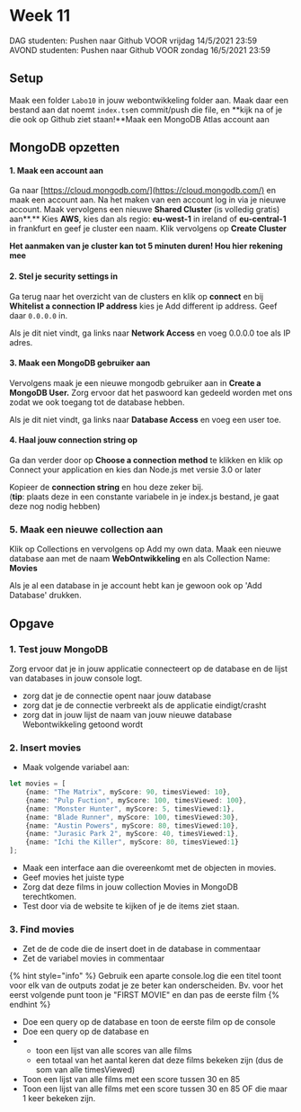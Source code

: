 # Week 11

DAG studenten: Pushen naar Github VOOR vrijdag 14/5/2021 23:59\
AVOND studenten: Pushen naar Github VOOR zondag 16/5/2021 23:59

## Setup

Maak een folder `Labo10` in jouw webontwikkeling folder aan. Maak daar een bestand aan dat noemt `index.ts`en commit/push die file, en **kijk na of je die ook op Github ziet staan!**Maak een MongoDB Atlas account aan

## MongoDB opzetten

#### 1. Maak een account aan

Ga naar [https://cloud.mongodb.com/](https://cloud.mongodb.com/) en maak een account aan. Na het maken van een account log in via je nieuwe account. Maak vervolgens een nieuwe **Shared Cluster** (is volledig gratis) aan**.**  Kies **AWS**, kies dan als regio: **eu-west-1** in ireland of **eu-central-1** in frankfurt en geef je cluster een naam. Klik vervolgens op **Create Cluster**

**Het aanmaken van je cluster kan tot 5 minuten duren! Hou hier rekening mee**

#### 2. Stel je security settings in

Ga terug naar het overzicht van de clusters en klik op **connect** en bij **Whitelist a connection IP address** kies je Add different ip address. Geef daar `0.0.0.0` in.&#x20;

Als je dit niet vindt, ga links naar **Network Access** en voeg 0.0.0.0 toe als IP adres.

#### 3. Maak een MongoDB gebruiker aan

Vervolgens maak je een nieuwe mongodb gebruiker aan in **Create a MongoDB User.** Zorg ervoor dat het paswoord kan gedeeld worden met ons zodat we ook toegang tot de database hebben.&#x20;

Als je dit niet vindt, ga links naar **Database Access** en voeg een user toe.

#### 4. Haal jouw connection string op

Ga dan verder door op **Choose a connection method** te klikken en klik op Connect your application en kies dan Node.js met versie 3.0 or later

Kopieer de **connection string** en hou deze zeker bij. \
(**tip**: plaats deze in een constante variabele in je index.js bestand, je gaat deze nog nodig hebben)

### **5**. Maak een nieuwe collection aan

Klik op Collections en vervolgens op Add my own data. Maak een nieuwe database aan met de naam **WebOntwikkeling** en als Collection Name: **Movies**

Als je al een database in je account hebt kan je gewoon ook op 'Add Database' drukken.

## Opgave

### 1. Test jouw MongoDB

Zorg ervoor dat je in jouw applicatie connecteert op de database en de lijst van databases in jouw console logt.&#x20;

* zorg dat je  de connectie opent naar jouw database
* zorg dat je de connectie verbreekt als de applicatie eindigt/crasht
* zorg dat in jouw lijst de naam van jouw nieuwe database Webontwikkeling getoond wordt&#x20;

### 2. Insert movies

* Maak volgende variabel aan:

```typescript
let movies = [
    {name: "The Matrix", myScore: 90, timesViewed: 10},
    {name: "Pulp Fuction", myScore: 100, timesViewed: 100},
    {name: "Monster Hunter", myScore: 5, timesViewed:1},
    {name: "Blade Runner", myScore: 100, timesViewed:30},
    {name: "Austin Powers", myScore: 80, timesViewed:10},
    {name: "Jurasic Park 2", myScore: 40, timesViewed:1},
    {name: "Ichi the Killer", myScore: 80, timesViewed:1}
];
```

* Maak een interface aan die overeenkomt met de objecten in movies.&#x20;
* Geef movies het juiste type
* Zorg dat deze films in jouw collection Movies in MongoDB terechtkomen.
* Test door via de website te kijken of je de items ziet staan.

### 3. Find movies

* Zet de de code die de insert doet in de database in commentaar
* Zet de variabel movies in commentaar

{% hint style="info" %}
Gebruik een aparte console.log die een titel toont voor elk van de outputs zodat je ze beter kan onderscheiden. Bv. voor het eerst volgende punt toon je "FIRST MOVIE" en dan pas de eerste film
{% endhint %}

* Doe een query op de database en toon de eerste film op de console
* Doe een  query op de database en&#x20;
*
  * toon een lijst van alle scores van alle films
  * een totaal van het aantal keren dat deze films bekeken zijn (dus de som van alle timesViewed)
* Toon een lijst van alle films met een score tussen 30 en 85
* Toon een lijst van alle films met een score tussen 30 en 85 OF die maar 1 keer bekeken zijn.

